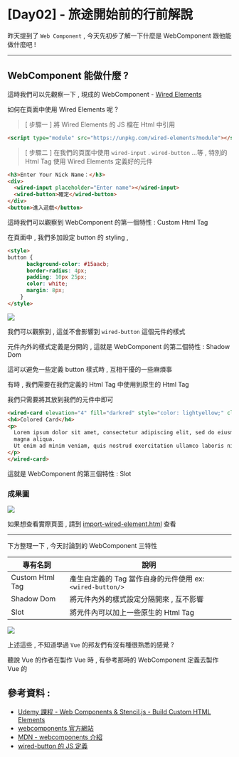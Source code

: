 # [Day02] - 旅途開始前的行前解說

昨天提到了 `Web Component` , 今天先初步了解一下什麼是 WebComponent 跟他能做什麼吧 !

------

## WebComponent 能做什麼 ?

這時我們可以先觀察一下 , 現成的 WebComponent - [Wired Elements](https://wiredjs.com/) 

如何在頁面中使用 Wired Elements 呢 ?

> [ 步驟一 ] 將 Wired Elements 的 JS 檔在 Html 中引用

```html
<script type="module" src="https://unpkg.com/wired-elements?module"></script>
```

> [ 步驟二 ] 在我們的頁面中使用 `wired-input` . `wired-button` ...等 , 特別的 Html Tag 使用 Wired Elements 定義好的元件

```html
<h3>Enter Your Nick Name：</h3>
<div>
  <wired-input placeholder="Enter name"></wired-input>
  <wired-button>確定</wired-button>
</div>
<button>進入遊戲</button>
```

這時我們可以觀察到 WebComponent 的第一個特性 : Custom Html Tag 

在頁面中 , 我們多加設定 button 的 styling , 

```html
<style>
button {
      background-color: #15aacb;
      border-radius: 4px;
      padding: 10px 25px;
      color: white;
      margin: 8px;
    }
</style>
```
![](https://i.imgur.com/RKeooY1.png)

我們可以觀察到 , 這並不會影響到 `wired-button` 這個元件的樣式

元件內外的樣式定義是分開的 , 這就是  WebComponent 的第二個特性 : Shadow Dom

這可以避免一些定義 button 樣式時 , 互相干擾的一些麻煩事 

有時 , 我們需要在我們定義的 Html Tag 中使用到原生的 Html Tag 

我們只需要將其放到我們的元件中即可

```html
<wired-card elevation="4" fill="darkred" style="color: lightyellow;" class="wired-rendered">
<h4>Colored Card</h4>
<p>
  Lorem ipsum dolor sit amet, consectetur adipiscing elit, sed do eiusmod tempor incididunt ut labore et dolore
  magna aliqua.
  Ut enim ad minim veniam, quis nostrud exercitation ullamco laboris nisi ut aliquip ex ea commodo consequat.
</p>
</wired-card>
```

這就是  WebComponent 的第三個特性 : Slot

### 成果圖

![](https://i.imgur.com/EFalrcJ.png)

如果想查看實際頁面 , 請到 [import-wired-element.html](https://andrew781026.github.io/ithome_ironman_2021/day-02/import-wired-element.html) 查看

-----

下方整理一下 , 今天討論到的 WebComponent 三特性

| 專有名詞 | 說明 | 
|---|---|
| Custom Html Tag  | 產生自定義的 Tag 當作自身的元件使用 ex: `<wired-button/>` |
| Shadow Dom  | 將元件內外的樣式設定分隔開來 , 互不影響 |
| Slot  | 將元件內可以加上一些原生的 Html Tag |

![](https://i.imgur.com/cm5OUGj.png)

上述這些 , 不知道學過 `Vue` 的邦友們有沒有種很熟悉的感覺 ?

聽說 Vue 的作者在製作 Vue 時 , 有參考那時的 WebComponent 定義去製作 Vue 的

## 參考資料 :

- [Udemy 課程 - Web Components & Stencil.js - Build Custom HTML Elements](https://www.udemy.com/course/web-components-stenciljs-build-custom-html-elements/)
- [webcomponents 官方網站](https://www.webcomponents.org/)
- [MDN - webcomponents 介紹](https://developer.mozilla.org/en-US/docs/Web/Web_Components)
- [wired-button 的 JS 定義](https://unpkg.com/wired-elements@3.0.0-rc.6/lib/wired-button.js?module)

